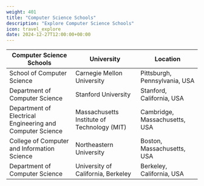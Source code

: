 ```yaml
---
weight: 401
title: "Computer Science Schools"
description: "Explore Computer Science Schools"
icon: travel_explore
date: 2024-12-27T12:00:00+00:00
---
```


| Computer Science Schools                          | University                                    | Location                           |
|---------------------------------------------------|-----------------------------------------------|------------------------------------|
| School of Computer Science                        | Carnegie Mellon University                    | Pittsburgh, Pennsylvania, USA      |
| Department of Computer Science                    | Stanford University                           | Stanford, California, USA          |
| Department of Electrical Engineering and Computer Science | Massachusetts Institute of Technology (MIT)    | Cambridge, Massachusetts, USA      |
| College of Computer and Information Science       | Northeastern University                        | Boston, Massachusetts, USA         |
| Department of Computer Science                    | University of California, Berkeley            | Berkeley, California, USA          |
